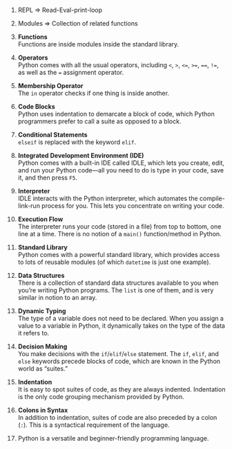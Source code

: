 1. REPL => Read-Eval-print-loop

2. Modules => Collection of related functions

3. **Functions**  
  Functions are inside modules inside the standard library.

4. **Operators**  
  Python comes with all the usual operators, including `<`, `>`, `<=`, `>=`, `==`, `!=`, as well as the `=` assignment operator.

5. **Membership Operator**  
  The `in` operator checks if one thing is inside another.

6. **Code Blocks**  
  Python uses indentation to demarcate a block of code, which Python programmers prefer to call a suite as opposed to a block.

7. **Conditional Statements**  
  `elseif` is replaced with the keyword `elif`.

8. **Integrated Development Environment (IDE)**  
  Python comes with a built-in IDE called IDLE, which lets you create, edit, and run your Python code—all you need to do is type in your code, save it, and then press `F5`.

9. **Interpreter**  
  IDLE interacts with the Python interpreter, which automates the compile-link-run process for you. This lets you concentrate on writing your code.

10. **Execution Flow**  
   The interpreter runs your code (stored in a file) from top to bottom, one line at a time. There is no notion of a `main()` function/method in Python.

11. **Standard Library**  
   Python comes with a powerful standard library, which provides access to lots of reusable modules (of which `datetime` is just one example).

12. **Data Structures**  
   There is a collection of standard data structures available to you when you’re writing Python programs. The `list` is one of them, and is very similar in notion to an array.

13. **Dynamic Typing**  
   The type of a variable does not need to be declared. When you assign a value to a variable in Python, it dynamically takes on the type of the data it refers to.

14. **Decision Making**  
   You make decisions with the `if`/`elif`/`else` statement. The `if`, `elif`, and `else` keywords precede blocks of code, which are known in the Python world as “suites.”

15. **Indentation**  
   It is easy to spot suites of code, as they are always indented. Indentation is the only code grouping mechanism provided by Python.

16. **Colons in Syntax**  
   In addition to indentation, suites of code are also preceded by a colon (`:`). This is a syntactical requirement of the language.

17. Python is a versatile and beginner-friendly programming language.
